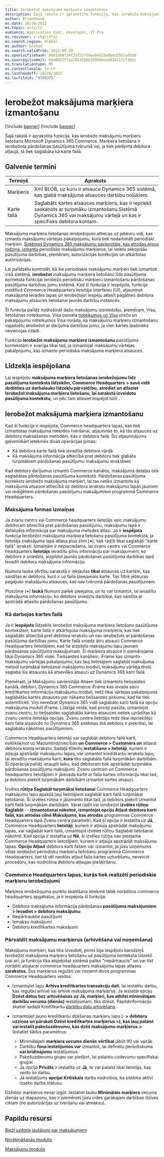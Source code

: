 ```yaml
---
title: Ierobežot maksājuma marķiera izmantošanu
description: Šajā rakstā ir aprakstīta funkcija, kas ierobežo maksājumu marķieru lietošanu Microsoft Dynamics 365 Commerce.
author: BrianShook
ms.date: 10/20/2022
ms.topic: article
audience: Application User, Developer, IT Pro
ms.reviewer: v-chgriffin
ms.search.region: Global
ms.author: brshoo
ms.search.validFrom: 2022-09-20
ms.openlocfilehash: 8092ab0724f33f21759aa84d25e0bdcb5b2ad5dd
ms.sourcegitcommit: 6bd8822f7aa781d596b70956bead834117cf302c
ms.translationtype: MT
ms.contentlocale: lv-LV
ms.lasthandoff: 10/20/2022
ms.locfileid: "9709375"
---
```

# <a name="limit-payment-token-usage"></a>Ierobežot maksājuma marķiera izmantošanu

[!include [banner](../includes/banner.md)]
[!include [banner](../includes/preview-banner.md)]

Šajā rakstā ir aprakstīta funkcija, kas ierobežo maksājumu marķieru lietošanu Microsoft Dynamics 365 Commerce. Marķiera lietošana ir ierobežota pārdošanas pasūtījuma tvērumā vai, ja tiek piešķirta debitora atļauja, tā tiek saglabāta kā karte failā.

## <a name="key-terms"></a>Galvenie termini

| Termiņš | Apraksts |
|---|---|
| Marķieris | Xml BLOB, uz kuru ir atsauce Dynamics 365 sistēmā, kas glabā maksājuma atsauces darbību nolūkiem. |
| Karte failā | Saglabāts kartes atsauces marķieris, kas ir iepriekš saskaņots ar turpmāku izmantošanu Sistēmā Dynamics 365 vai maksājumu vārtejā un kas ir specifisks debitora kontam. |

Maksājuma marķiera lietošanas ierobežojumi attiecas uz jebkuru vidi, kas izmanto maksājumu vārtejas pakalpojumu, kurā tiek nodarbināti periodiski marķieri. [Sistēmas Dynamics 365 maksājumu savienotājs, kas atrodas ārpus lodziņa, izmanto](adyen-connector.md) periodisko maksājumu marķierus, lai veiktu sekojošās pasūtījuma darbības, piemēram, autorizācijas korekcijas un atkārtotas autorizācijas.

Lai palīdzētu kontrolēt, kā šie periodiskie maksājumu marķieri tiek izmantoti visā sistēmā, **ierobežot** maksājumu marķiera lietošanu līdz pasūtījuma konteksta funkcijai ierobežo periodisku marķieru izmantošanu pārdošanas pasūtījuma darbības jomu sistēmā. Kad šī funkcija ir iespējota, funkcija modificē Commerce Headquarters lietotāja interfeisu (UI), atjauninot maksājuma ievades lapas un ierobežojot iespēju atlasīt pagātnes debitora maksājumu atsauces lietošanai jaunās darbību instancēs.

Šī funkcija palīdz nodrošināt dažu maksājumu izsniedzēju, piemēram, Visa, lietošanas noteikumus. Visa pamata [noteikumos un Visa](https://usa.visa.com/content/dam/VCOM/download/about-visa/visa-rules-public.pdf) preču un pakalpojumu noteikumos Visa norāda, ka maksājumu marķieru izmantošanu vajadzētu ierobežot ar darījuma darbības jomu, ja vien kartes īpašnieks nevienojas citādi.

Funkcija **Ierobežot maksājuma marķiera izmantošanu** pasūtījuma kontekstam ir svarīga tikai tad, ja izmantojat maksājumu vārtejas pakalpojumu, kas izmanto periodiska maksājuma marķiera atsauces.

## <a name="enable-the-feature"></a>Līdzekļa iespējošana

Lai iespējotu **maksājuma marķiera lietošanas ierobežojumu līdz pasūtījuma konteksta līdzeklim, Commerce Headquarters** **\> savā vidē dodieties uz darbalauku līdzekļu pārvaldību,** **atrodiet un atlasiet Ierobežot maksājuma marķiera lietošanu, lai sarakstā izveidotu pasūtījuma kontekstu,** un pēc tam atlasiet Iespējot tūlīt **.**

## <a name="limit-payment-token-usage"></a>Ierobežot maksājuma marķiera izmantošanu

Kad šī funkcija ir iespējota, Commerce headquarters lapas, kas tiek izmantotas maksājuma metodes tveršanai, atjauninās to, kā tās atsauces uz debitora maksāšanas metodēm, kas ir debitora failā. Šis atjauninājums galvenokārt ietekmēs divas operācijas jomas:

- Kā debitora karte failā tiek ievadīta debitora vārdā
- Kā maksājuma informācija attiecībā pret debitoru tiek glabāta turpmākiem pārdošanas pasūtījumu maksājumu ierakstiem

Kad debitors darījumus izmanto Commerce kanālos, maksājuma detaļas tiek saglabātas pārdošanas pasūtījuma kontekstā. Pārdošanas pasūtījuma konteksts ierobežo maksājuma marķieri, lai tas netiks izmantots kā maksājuma atsauce attiecībā uz debitora ierakstu maksājumu lapās jauniem vai rediģētiem pārdošanas pasūtījumu maksājumiem programmā Commerce Headquarters.

### <a name="payment-form-changes"></a>Maksājuma formas izmaiņas

Ja zvanu centrs vai Commerce headquarters lietotājs veic maksājumu debitoram attiecībā pret pārdošanas pasūtījumu, maksājumu lapā ir detalizēta informācija par maksājuma metodes atlasi. Ja ir **iespējota** funkcija Ierobežot maksājuma marķiera lietošanu pasūtījuma kontekstā, ja lietotājs maksājuma lapā atlasa plus zīmi (**+**), tiek rādīti tikai saglabāti "karte failā" ieraksti. Izmaiņām ir nepieciešams, lai zvanu centrs vai Commerce headquarters **lietotājs** ievadītu pilnu informāciju par maksājumiem, ko debitors ir sniedzis, aizpildot jaunās pārdošanas pasūtījuma darbības lapā Ievadīt debitora maksājuma informāciju.

Numura lauka vērtību sarakstā ir iekļautas **tikai** atsauces uz kartēm, kas saistītas ar debitoru, kurš ir uz faila pieejamais karte. Tas filtrē jebkuras pagājušo maksājumu atsauces, kas nav tvērumā pārdošanas pasūtījumam.

Pluszīme (**+**) **laukā** Numurs paliek pieejama, un to var izmantot, lai ievadītu maksājuma informāciju, ko debitors sniedzis darbībai, kas saistīta ar apstrādā atlasīto pārdošanas pasūtījumu.

### <a name="how-cards-on-file-work"></a>Kā darbojas kartes failā

Ja ir **iespējots** līdzeklis Ierobežot maksājuma marķiera lietošanu pasūtījuma kontekstam, karte failā ir atkārtojoša maksājuma marķieris, kas tiek saglabāts attiecībā pret debitora ierakstu un nav ierobežots ar pārdošanas pasūtījuma darbības jomu. Karte failā sniedz ātru atsauci Commerce Headquarters lietotājiem, kad tie aizpildīs maksājumu lapu jaunam pārdošanas pasūtījuma maksājumam. Šī marķiera atsauce ir piemērojama tikai Dynamics 365 videi. Tiešsaistes kanāliem, iFrame kas izmanto maksājumu vārtejas pakalpojumu, kas ļauj lietotājiem saglabāt maksājuma metodi turpmākai lietošanai maksājumu modulī, maksājumu vārteja droši saglabā šīs atsauces kā atsevišķu atsauci uz Dynamics 365 karti failā.

Piemēram, ja Maksājumu savienotājs Ahaen tiek izmantots tiešsaistes kanālā, debitori, Dynamics 365 Commerce iFrame kas ievada savu kredītkartes informāciju maksājumu modulī, redz tikai vārtejas pakalpojuma saglabātās kartes atsauces par nākamo tiešsaistes pirkumu, kad tie tiek autentificēti. Viņi neredzat Dynamics 365 vidē saglabāto karti failā kā opciju maksājuma modulī iFrame. Līdzīgā veidā, kad pircēji pasūta, izmantojot zvanu centru, to tiešsaistes saglabātās kartes atsauces netiek uzrādītas kā zvanu centra lietotāja opcijas. Zvanu centra lietotājs redz tikai iepriekšējo karti faila atsaucēs no Dynamics 365 sistēmas (kā debitors ir piekritis), lai saglabātu nākotnes pasūtījumiem.

Commerce Headquarters lietotāji var saglabāt debitora failā karti, noklikšķinot uz Mazumtirdzniecības **un Commerce \> Customers un** atlasot debitora konta ierakstu. Sadaļā Klientu **iestatīšana \> lietotāji**, kuriem ir atļauja apstrādāt maksājumu lapas, var izmantot kredītkaršu ierakstu lapu, lai ievadītu maksājuma karti, **kura** tiks saglabāta failā turpmākām darbībām. Šī operācija palīdz ietaupīt laiku, kad debitoram tiek apstrādāti turpmākie pārdošanas pasūtījumu maksājumi. Zvanu centram un Commerce headquarters lietotājiem ir jāievada karte ar faila kartes informāciju tikai tad, ja debitors piekrīt turpmākām darbībām izmantot kartes atsauci.

Izvēles **rūtiņa Saglabāt turpmākai lietošanai** Commerce Headquarters maksājumu lapu apakšā ļauj lietotājiem saglabāt karti failā turpmākai lietošanai. Šī izvēles rūtiņa ir jāizmanto tikai tad, ja debitors piekrīt izmantot karti failā turpmākām darbībām. Varat rādīt vai ierobežot **izvēles rūtiņu Saglabāt** **·** **·** **izmantošanai nākotnē, izmantojot opciju Atļaut debitora karti failā, kas atrodas cilnē Maksājums, kas atrodas** programmas Commerce Headquarters lapā Zvanu centra parametri. Kad šī opcija ir iestatīta uz **Jā**, Commerce Headquarters **lietotāji**, kuriem ir atļauja apstrādāt maksājumu lapas, var saglabāt karti failā, izmantojot izvēles rūtiņu Saglabāt lietošanai nākotnē. Kad opcija ir iestatīta uz **Nē**, šī izvēles rūtiņa nav pieejama Commerce Headquarters lietotājiem, kuriem ir atļauja apstrādāt maksājumu lapas. **Opciju Atļaut** debitora karti failam var izmantot, ja jūsu uzņēmums vēlas ierobežot periodisku marķieru lietošanu programmā Commerce Headquarters, bet tā vēl nevēlas atļaut faila kartes uzturēšanu, neveicot procedūru, kas nodrošina debitora atļaujas piešķiršanu.

### <a name="commerce-headquarters-pages-where-the-recurring-token-restrictions-are-enforced"></a>Commerce Headquarters lapas, kurās tiek realizēti periodiskie marķieru ierobežojumi

Marķiera ierobežojuma punktu skaitīšana ietekmē tālāk norādītos commerce headquarters apgabalus, ja ir iespējota šī funkcija:

- Debitora maksājuma informācija pārdošanas **pasūtījuma maksājumiem \> Ievadiet \> debitora maksājumu**
- Nepārtrauktie pasūtījumi
- Iemaksu maksājumi
- Debitoru kredītkartes maksājumi

### <a name="manage-payment-tokens-archiving-or-removal"></a>Pārvaldīt maksājumu marķierus (arhivēšana vai noņemšana)

Maksājumu marķieri, kas tika izveidoti, pirms bija iespējots karodziņš Ierobežot maksājuma marķieru lietošanu uz pasūtījuma konteksta līdzekli (vai arī, ja funkcija tika atspējota) sistēmā paliks "nepārtraucts" un var tikt norādīti atsaucei commerce headquarters maksājumu lapas atlases **sarakstos**. Šos marķierus regulāri var noņemt divos programmas Commerce Headquarters veidos:

- Izmantojiet lapu **Arhīva kredītkartes transakciju dati**, lai iestatītu darbu, kas regulāri arhivē vai arhivē maksājuma marķierus. Ja iestatāt opciju **Dzēst datus bez** **arhivēšanas** **uz Jā, marķieri, kas atbilst minimālajam darbību vecuma (dienās)** iestatījumam, tiks dzēsti. Papildinformāciju skatiet sadaļā Kredītkaršu [darbību datu arhivēšana](archive-cc-data.md).
- Izmantojiet jauno kredītkaršu dzēšanas marķieru lapu (**·** **\> debitoru uzziņas un pārskati Dzēst kredītkartes marķierus \>), kas ļauj palaist vai iestatīt pakešuzdevumu, kas dzēš maksājumu marķierus.\>** Iestatiet šādus parametrus:

    - Minimālajam **marķiera vecums dienās vērtībai** jābūt 90 vai vairāk.
    - Darbību **fona iestatījumos var** izmantot, lai definētu periodiskuma **vai** **brīdinājumu** iestatījumus.
    - Pakešuzdevumu grupu var piešķirt, lai palaistu uzdevumu specifiskai grupai.
    - Ja opcija **Privāts** ir iestatīta uz **Jā**, to var palaist tikai lietotājs, kas veido šo darbu.
    - Jā iestatījums **opcijai** **Kritiskais** darbs nodrošina, ka sistēma aktīvi izseko darba statusu.

Dzēstos marķierus nevar izgūt. Iestatiet lauku **Minimālais marķiera** vecums dienās uz diapazonu, kas ir piemērots jūsu vides garākajam darbības dzīves ciklam (no autorizācijas uz tveršanu vai atmaksu).

## <a name="additional-resources"></a>Papildu resursi

[Bieži uzdotie jautājumi par maksājumiem](payments-retail.md)

[Norēķināšanās modulis](../add-checkout-module.md)

[Maksājumu modulis](../payment-module.md)
